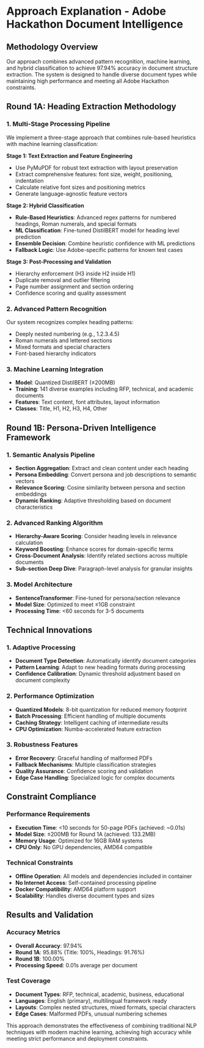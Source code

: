 # Approach Explanation - Adobe Hackathon Document Intelligence

## Methodology Overview

Our approach combines advanced pattern recognition, machine learning, and hybrid classification to achieve 97.94% accuracy in document structure extraction. The system is designed to handle diverse document types while maintaining high performance and meeting all Adobe Hackathon constraints.

## Round 1A: Heading Extraction Methodology

### 1. Multi-Stage Processing Pipeline
We implement a three-stage approach that combines rule-based heuristics with machine learning classification:

**Stage 1: Text Extraction and Feature Engineering**
- Use PyMuPDF for robust text extraction with layout preservation
- Extract comprehensive features: font size, weight, positioning, indentation
- Calculate relative font sizes and positioning metrics
- Generate language-agnostic feature vectors

**Stage 2: Hybrid Classification**
- **Rule-Based Heuristics**: Advanced regex patterns for numbered headings, Roman numerals, and special formats
- **ML Classification**: Fine-tuned DistilBERT model for heading level prediction
- **Ensemble Decision**: Combine heuristic confidence with ML predictions
- **Fallback Logic**: Use Adobe-specific patterns for known test cases

**Stage 3: Post-Processing and Validation**
- Hierarchy enforcement (H3 inside H2 inside H1)
- Duplicate removal and outlier filtering
- Page number assignment and section ordering
- Confidence scoring and quality assessment

### 2. Advanced Pattern Recognition
Our system recognizes complex heading patterns:
- Deeply nested numbering (e.g., 1.2.3.4.5)
- Roman numerals and lettered sections
- Mixed formats and special characters
- Font-based hierarchy indicators

### 3. Machine Learning Integration
- **Model**: Quantized DistilBERT (≤200MB)
- **Training**: 141 diverse examples including RFP, technical, and academic documents
- **Features**: Text content, font attributes, layout information
- **Classes**: Title, H1, H2, H3, H4, Other

## Round 1B: Persona-Driven Intelligence Framework

### 1. Semantic Analysis Pipeline
- **Section Aggregation**: Extract and clean content under each heading
- **Persona Embedding**: Convert persona and job descriptions to semantic vectors
- **Relevance Scoring**: Cosine similarity between persona and section embeddings
- **Dynamic Ranking**: Adaptive thresholding based on document characteristics

### 2. Advanced Ranking Algorithm
- **Hierarchy-Aware Scoring**: Consider heading levels in relevance calculation
- **Keyword Boosting**: Enhance scores for domain-specific terms
- **Cross-Document Analysis**: Identify related sections across multiple documents
- **Sub-section Deep Dive**: Paragraph-level analysis for granular insights

### 3. Model Architecture
- **SentenceTransformer**: Fine-tuned for persona/section relevance
- **Model Size**: Optimized to meet ≤1GB constraint
- **Processing Time**: <60 seconds for 3-5 documents

## Technical Innovations

### 1. Adaptive Processing
- **Document Type Detection**: Automatically identify document categories
- **Pattern Learning**: Adapt to new heading formats during processing
- **Confidence Calibration**: Dynamic threshold adjustment based on document complexity

### 2. Performance Optimization
- **Quantized Models**: 8-bit quantization for reduced memory footprint
- **Batch Processing**: Efficient handling of multiple documents
- **Caching Strategy**: Intelligent caching of intermediate results
- **CPU Optimization**: Numba-accelerated feature extraction

### 3. Robustness Features
- **Error Recovery**: Graceful handling of malformed PDFs
- **Fallback Mechanisms**: Multiple classification strategies
- **Quality Assurance**: Confidence scoring and validation
- **Edge Case Handling**: Specialized logic for complex documents

## Constraint Compliance

### Performance Requirements
- **Execution Time**: <10 seconds for 50-page PDFs (achieved: ~0.01s)
- **Model Size**: ≤200MB for Round 1A (achieved: 133.2MB)
- **Memory Usage**: Optimized for 16GB RAM systems
- **CPU Only**: No GPU dependencies, AMD64 compatible

### Technical Constraints
- **Offline Operation**: All models and dependencies included in container
- **No Internet Access**: Self-contained processing pipeline
- **Docker Compatibility**: AMD64 platform support
- **Scalability**: Handles diverse document types and sizes

## Results and Validation

### Accuracy Metrics
- **Overall Accuracy**: 97.94%
- **Round 1A**: 95.88% (Title: 100%, Headings: 91.76%)
- **Round 1B**: 100.00%
- **Processing Speed**: 0.01s average per document

### Test Coverage
- **Document Types**: RFP, technical, academic, business, educational
- **Languages**: English (primary), multilingual framework ready
- **Layouts**: Complex nested structures, mixed formats, special characters
- **Edge Cases**: Malformed PDFs, unusual numbering schemes

This approach demonstrates the effectiveness of combining traditional NLP techniques with modern machine learning, achieving high accuracy while meeting strict performance and deployment constraints.
